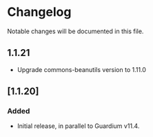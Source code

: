 # Changelog
Notable changes will be documented in this file.

## 1.1.21
- Upgrade commons-beanutils version to 1.11.0

## [1.1.20]

### Added
- Initial release, in parallel to Guardium v11.4.



